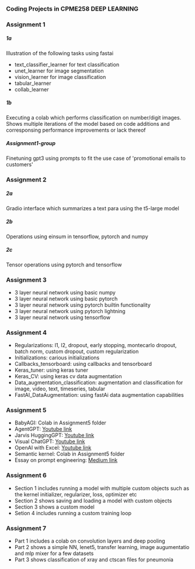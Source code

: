 ### Coding Projects in CPME258 DEEP LEARNING

### Assignment 1

##### 1a

Illustration of the following tasks using fastai
- text_classifier_learner for text classification
- unet_learner for image segmentation
- vision_learner for image classification
- tabular_learner
- collab_learner

##### 1b

Executing a colab which performs classification on number/digit images. Shows multiple iterations of the model based on code additions and corresponsing performance improvements or lack thereof

##### Assignment1-group

Finetuning gpt3 using prompts to fit the use case of 'promotional emails to customers'


### Assignment 2

##### 2a

Gradio interface which summarizes a text para using the t5-large model

##### 2b

Operations using einsum in tensorflow, pytorch and numpy

##### 2c

Tensor operations using pytorch and tensorflow

### Assignment 3

- 3 layer neural network using basic numpy
- 3 layer neural network using basic pytorch
- 3 layer neural network using pytorch builtin functionality
- 3 layer neural network using pytorch lightning
- 3 layer neural network using tensorflow

### Assignment 4

- Regularizations: l1, l2, dropout, early stopping, montecarlo dropout, batch norm, custom dropout, custom regularization
- Initializations: carious initializations
- Callbacks_tensorboard: using callbacks and tensorboard
- Keras_tuner: using keras tuner
- Keras_CV: using keras cv data augmentation
- Data_augmentation_classification: augmentation and classification for image, video, text, timeseries, tabular
- FastAI_DataAugmentation: using fastAi data augmentation capabilities 

### Assignment 5

- BabyAGI: Colab in Assignment5 folder
- AgentGPT: [Youtube link](https://youtu.be/7-Ctfbqg8Ug)
- Jarvis HuggingGPT: [Youtube link](https://youtu.be/sHZu0ofAj_A)
- Visual ChatGPT: [Youtube link](https://youtu.be/H_16vcI2A14)
- OpenAI with Excel: [Youtube link](https://youtu.be/7vDMAkU49Dc)
- Semantic kernel: Colab in Assignment5 folder
- Essay on prompt engineering: [Medium link](https://medium.com/@neelearning93/prompt-engineering-introduction-and-best-practices-2e8c5392986d)


### Assignment 6

- Section 1 includes running a model with multiple custom objects such as the kernel initializer, regularizer, loss, optimizer etc
- Section 2 shows saving and loading a model with custom objects
- Section 3 shows a custom model
- Setion 4 includes running a custom training loop

### Assignment 7

- Part 1 includes a colab on convolution layers and deep pooling
- Part 2 shows a simple NN, lenet5, transfer learning, image augumentatio and mlp mixer for a few datasets
- Part 3 shows classification of xray and ctscan files for pneumonia

